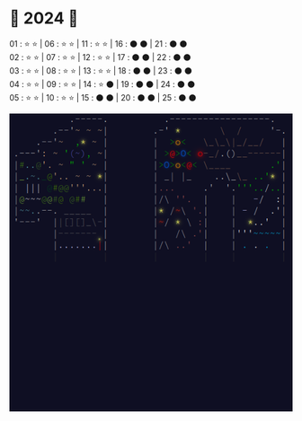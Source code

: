 # 🎅 2024 🎄

01 : ⭐ ⭐ | 06 : ⭐ ⭐ | 11 : ⭐ ⭐ | 16 : ⚫ ⚫ | 21 : ⚫ ⚫   
02 : ⭐ ⭐ | 07 : ⭐ ⭐ | 12 : ⭐ ⭐ | 17 : ⚫ ⚫ | 22 : ⚫ ⚫   
03 : ⭐ ⭐ | 08 : ⭐ ⭐ | 13 : ⭐ ⭐ | 18 : ⚫ ⚫ | 23 : ⚫ ⚫   
04 : ⭐ ⭐ | 09 : ⭐ ⭐ | 14 : ⭐ ⚫ | 19 : ⚫ ⚫ | 24 : ⚫ ⚫   
05 : ⭐ ⭐ | 10 : ⭐ ⭐ | 15 : ⚫ ⚫ | 20 : ⚫ ⚫ | 25 : ⚫ ⚫    

![2024](../screenshots/2024.png "2024")
